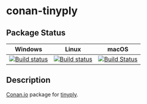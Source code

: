 # conan-tinyply

## Package Status

| Windows | Linux | macOS |
|:-------:|:-----:|:-----:|
|[![Build status](https://ci.appveyor.com/api/projects/status/ygt4toklgltw2xkf/branch/testing%2F2.3.2?svg=true)](https://ci.appveyor.com/project/SpaceIm/conan-tinyply)|[![Build status](https://github.com/SpaceIm/conan-tinyply/workflows/.github/workflows/conan.yml/badge.svg?branch=testing%2F2.3.2)](https://github.com/SpaceIm/conan-tinyply/actions?query=branch%3Atesting%2F2.3.2)|[![Build Status](https://travis-ci.com/SpaceIm/conan-tinyply.svg?branch=testing%2F2.3.2)](https://travis-ci.com/SpaceIm/conan-tinyply)|

## Description

[Conan.io](https://conan.io) package for [tinyply](https://github.com/ddiakopoulos/tinyply).
